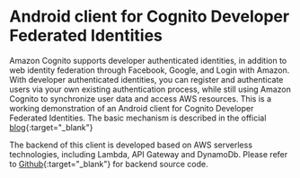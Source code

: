 # Android client for Cognito Developer Federated Identities
Amazon Cognito supports developer authenticated identities, in
 addition to web identity federation through Facebook, Google, and Login with Amazon. With developer authenticated identities, you can register and authenticate users via your own existing authentication process, while still using Amazon Cognito to synchronize user data and access AWS resources. This is a working demonstration of an Android client for Cognito Developer Federated Identities. The basic mechanism is described in the official [blog](https://aws.amazon.com/cn/blogs/mobile/understanding-amazon-cognito-authentication-part-2-developer-authenticated-identities/){:target="_blank"}

The backend of this client is developed based on AWS serverless technologies, including Lambda, API Gateway and DynamoDb. Please refer to [Github](https://github.com/xfsnow/serverless/tree/master/AuthenticateUser){:target="_blank"} for backend source code.
